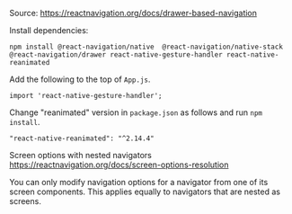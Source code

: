 Source: https://reactnavigation.org/docs/drawer-based-navigation

Install dependencies:
```
npm install @react-navigation/native  @react-navigation/native-stack @react-navigation/drawer react-native-gesture-handler react-native-reanimated
```

Add the following to the top of `App.js`.
```
import 'react-native-gesture-handler';
```

Change "reanimated" version in `package.json` as follows and run `npm install`.
```
"react-native-reanimated": "^2.14.4"
```

Screen options with nested navigators https://reactnavigation.org/docs/screen-options-resolution

You can only modify navigation options for a navigator from one of its screen components. This applies equally to navigators that are nested as screens.
